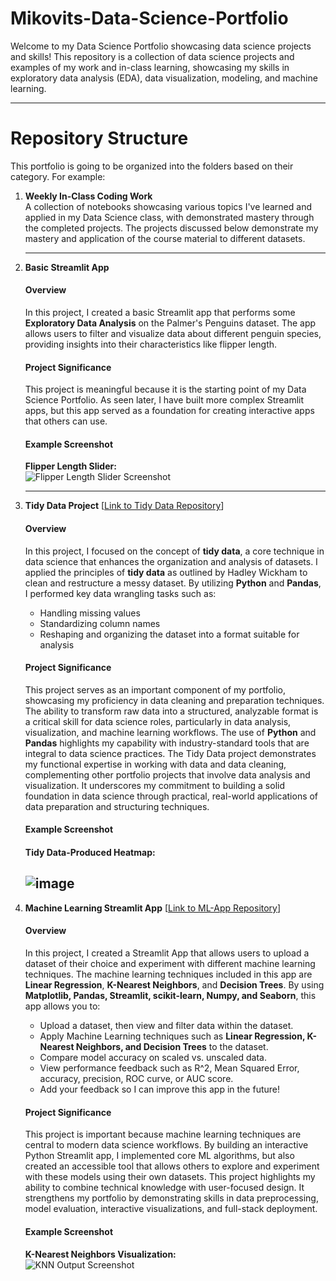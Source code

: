 # Mikovits-Data-Science-Portfolio
Welcome to my Data Science Portfolio showcasing data science projects and skills! This repository is a collection of data science projects and examples of my work and in-class learning, showcasing my skills in exploratory data analysis (EDA), data visualization, modeling, and machine learning.

---

# Repository Structure

This portfolio is going to be organized into the folders based on their category. For example:

1. **Weekly In-Class Coding Work**  
   A collection of notebooks showcasing various topics I've learned and applied in my Data Science class, with demonstrated mastery through the completed projects. The projects discussed below demonstrate my mastery and application of the course material to different datasets.

   ---
   
2. **Basic Streamlit App**  
     #### Overview
     In this project, I created a basic Streamlit app that performs some **Exploratory Data Analysis** on the Palmer's Penguins dataset. The app allows users to filter and visualize data about different penguin species, providing insights into their characteristics like flipper length.
     #### Project Significance
     This project is meaningful because it is the starting point of my Data Science Portfolio. As seen later, I have built more complex Streamlit apps, but this app served as a foundation for creating interactive apps that others can use.
     #### Example Screenshot
     **Flipper Length Slider:**  
     ![Flipper Length Slider Screenshot](https://github.com/user-attachments/assets/d26d0d7a-4591-422f-9242-73454055b9c6)

   ---
   
3. **Tidy Data Project**
      [[Link to Tidy Data Repository](https://github.com/jmikovits/Mikovits-Data-Science-Portfolio/blob/main/TidyData-Project/TidyData_Project.ipynb)]
   #### Overview
   In this project, I focused on the concept of **tidy data**, a core technique in data science that enhances the organization and analysis of datasets. I applied the principles of **tidy data** as outlined by Hadley Wickham to clean and restructure a messy dataset. By     utilizing **Python** and **Pandas**, I performed key data wrangling tasks such as:
   - Handling missing values
   - Standardizing column names
   - Reshaping and organizing the dataset into a format suitable for analysis
   #### Project Significance
   This project serves as an important component of my portfolio, showcasing my proficiency in data cleaning and preparation techniques. The ability to transform raw data into a structured, analyzable format is a critical skill for data science roles,                 particularly in data analysis, visualization, and machine learning workflows. The use of **Python** and **Pandas** highlights my capability with industry-standard tools that are integral to data science practices.
   The Tidy Data project demonstrates my functional expertise in working with data and data cleaning, complementing other portfolio projects that involve data analysis and visualization. It underscores my commitment to building a solid foundation in data science 
   through practical, real-world applications of data preparation and structuring techniques.
   #### Example Screenshot
   #### Tidy Data-Produced Heatmap: 
      ![image](https://github.com/user-attachments/assets/c5321544-616e-4894-9227-2319b97c3c7a)
   ---

5. **Machine Learning Streamlit App**
     [[Link to ML-App Repository](https://github.com/jmikovits/Mikovits-Data-Science-Portfolio/tree/main/MLStreamlitApp)]
   #### Overview
   In this project, I created a Streamlit App that allows users to upload a dataset of their choice and experiment with different machine learning techniques. The machine learning techniques included in this app are **Linear Regression**, **K-Nearest Neighbors**, and **Decision Trees**. By using **Matplotlib, Pandas, Streamlit, scikit-learn, Numpy, and Seaborn**, this app allows you to:
   - Upload a dataset, then view and filter data within the dataset.
   - Apply Machine Learning techniques such as **Linear Regression, K-Nearest Neighbors, and Decision Trees** to the dataset.
   - Compare model accuracy on scaled vs. unscaled data.
   - View performance feedback such as R^2, Mean Squared Error, accuracy, precision, ROC curve, or AUC score.
   - Add your feedback so I can improve this app in the future!
   #### Project Significance
   This project is important because machine learning techniques are central to modern data science workflows. By building an interactive Python Streamlit app, I implemented core ML algorithms, but also created an accessible tool that allows others to explore and experiment with these models using their own datasets. This project highlights my ability to combine technical knowledge with user-focused design. It strengthens my portfolio by demonstrating skills in data preprocessing, model evaluation, interactive visualizations, and full-stack deployment.
   #### Example Screenshot
   **K-Nearest Neighbors Visualization:**  
    ![KNN Output Screenshot](https://github.com/user-attachments/assets/223b822c-8c27-4546-bd93-acb9683591c9)

